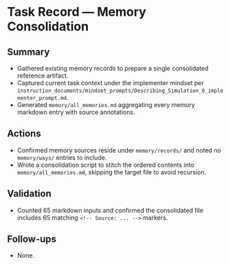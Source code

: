 # Task Record — Memory Consolidation

## Summary
- Gathered existing memory records to prepare a single consolidated reference artifact.
- Captured current task context under the implementer mindset per `instruction_documents/mindset_prompts/Describing_Simulation_0_implementer_prompt.md`.
- Generated `memory/all_memories.md` aggregating every memory markdown entry with source annotations.

## Actions
- Confirmed memory sources reside under `memory/records/` and noted no `memory/ways/` entries to include.
- Wrote a consolidation script to stitch the ordered contents into `memory/all_memories.md`, skipping the target file to avoid recursion.

## Validation
- Counted 65 markdown inputs and confirmed the consolidated file includes 65 matching `<!-- Source: ... -->` markers.

## Follow-ups
- None.
